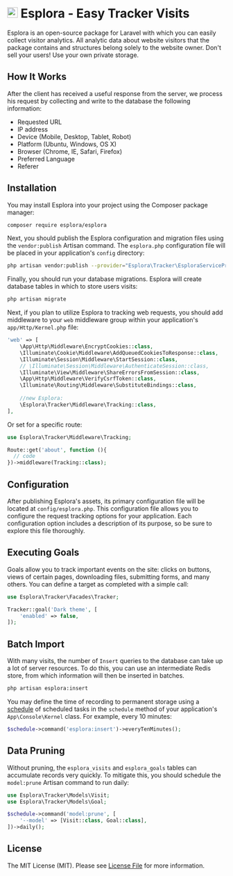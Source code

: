 # <img src=".github/logo.svg?sanitize=true" width="24" height="24" alt="Esplora"> Esplora - Easy Tracker Visits


Esplora is an open-source package for Laravel with which you can easily collect visitor analytics. All analytic data about website visitors that the package contains and structures belong solely to the website owner. Don't sell your users! Use your own private storage.

## How It Works

After the client has received a useful response from the server, we process his request by collecting and write to the database the following information:

- Requested URL
- IP address 
- Device (Mobile, Desktop, Tablet, Robot)
- Platform (Ubuntu, Windows, OS X)
- Browser (Chrome, IE, Safari, Firefox)
- Preferred Language
- Referer

## Installation

You may install Esplora into your project using the Composer package manager:

```bash
composer require esplora/esplora
```

Next, you should publish the Esplora configuration and migration files using the `vendor:publish` Artisan command. The `esplora.php` configuration file will be placed in your application's `config` directory:

```bash
php artisan vendor:publish --provider="Esplora\Tracker\EsploraServiceProvider.php"
```

Finally, you should run your database migrations. Esplora will create  database tables in which to store users visits:

```bash
php artisan migrate
```

Next, if you plan to utilize Esplora to tracking web requests, you should add middleware to your `web` middleware group within your application's `app/Http/Kernel.php` file:

```php
'web' => [
    \App\Http\Middleware\EncryptCookies::class,
    \Illuminate\Cookie\Middleware\AddQueuedCookiesToResponse::class,
    \Illuminate\Session\Middleware\StartSession::class,
    // \Illuminate\Session\Middleware\AuthenticateSession::class,
    \Illuminate\View\Middleware\ShareErrorsFromSession::class,
    \App\Http\Middleware\VerifyCsrfToken::class,
    \Illuminate\Routing\Middleware\SubstituteBindings::class,
    
    //new Esplora:
    \Esplora\Tracker\Middleware\Tracking::class,
],
```

Or set for a specific route:

```php
use Esplora\Tracker\Middleware\Tracking;

Route::get('about', function (){
  // code
})->middleware(Tracking::class);
```

## Configuration

After publishing Esplora's assets, its primary configuration file will be located at `config/esplora.php`. This
configuration file allows you to configure the request tracking options for your application. Each configuration option
includes a description of its purpose, so be sure to explore this file thoroughly.

## Executing Goals

Goals allow you to track important events on the site: clicks on buttons, views of certain pages, downloading files,
submitting forms, and many others. You can define a target as completed with a simple call:

```php
use Esplora\Tracker\Facades\Tracker;

Tracker::goal('Dark theme', [
    'enabled' => false,
]);
```

## Batch Import

With many visits, the number of `Insert` queries to the database can take up a lot of server resources. To do this, you
can use an intermediate Redis store, from which information will then be inserted in batches.

```bash
php artisan esplora:insert
```

You may define the time of recording to permanent storage using a [schedule](https://laravel.com/docs/8.x/scheduling) of scheduled tasks in the `schedule` method
of your application's `App\Console\Kernel` class. For example, every 10 minutes:

```php
$schedule->command('esplora:insert')->everyTenMinutes();
```


## Data Pruning

Without pruning, the `esplora_visits` and `esplora_goals` tables can accumulate records very quickly. To mitigate this, you should schedule the `model:prune` Artisan command to run daily:

```php
use Esplora\Tracker\Models\Visit;
use Esplora\Tracker\Models\Goal;

$schedule->command('model:prune', [
    '--model' => [Visit::class, Goal::class],
])->daily();
```


## License

The MIT License (MIT). Please see [License File](LICENSE.md) for more information.
